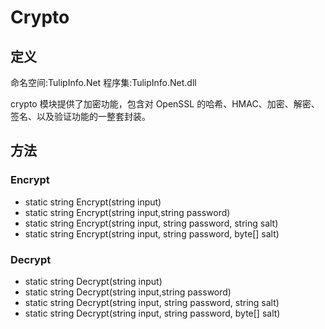 # Crypto

## 定义

命名空间:TulipInfo.Net
程序集:TulipInfo.Net.dll

crypto 模块提供了加密功能，包含对 OpenSSL 的哈希、HMAC、加密、解密、签名、以及验证功能的一整套封装。

## 方法

### Encrypt

- static string Encrypt(string input)
- static string Encrypt(string input,string password)
- static string Encrypt(string input, string password, string salt)
- static string Encrypt(string input, string password, byte[] salt)

### Decrypt

- static string Decrypt(string input)
- static string Decrypt(string input,string password)
- static string Decrypt(string input, string password, string salt)
- static string Decrypt(string input, string password, byte[] salt)
